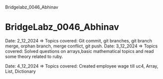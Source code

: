 Bridgelabz_0046_Abhinav
# BridgeLabz_0046_Abhinav


Date: 2_12_2024 => Topics covered: Git commit, git branches, git branch merge, orphan branch, merge conflict, git push.
Date: 3_12_2024 => Topics covered: Solved questions on arrays,basic mathematical topics and read some theory related to ruby.

Date: 4_12_2024 => Topics covered: Created employee wage till uc4, Array, List, Dictionary